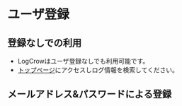 # ユーザ登録

## 登録なしでの利用

- LogCrowはユーザ登録なしでも利用可能です。
- [トップページ](https://logcrow.firebaseapp.com)にアクセスしログ情報を検索してください。

## メールアドレス&パスワードによる登録

